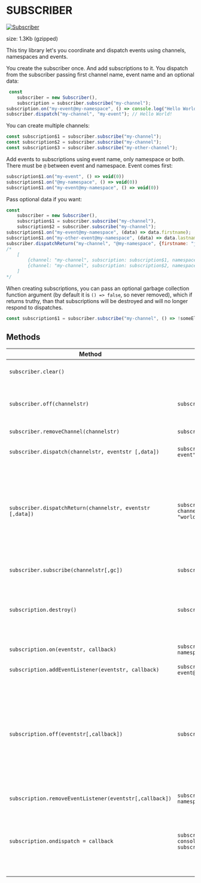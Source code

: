 # SUBSCRIBER
[![Subscriber](https://github.com/IbrahimTanyalcin/subscriber/actions/workflows/github-workflows.yml/badge.svg)](https://github.com/IbrahimTanyalcin/subscriber/actions/workflows/github-workflows.yml)

size: 1.3Kb (gzipped)

This tiny library let's you coordinate and dispatch events using channels, namespaces and events. 

You create the subscriber once. And add subscriptions to it. You dispatch from the subscriber passing first channel name, event name and an optional data:
```js
 const 
    subscriber = new Subscriber(),
    subscription = subscriber.subscribe("my-channel");
subscription.on("my-event@my-namespace", () => console.log("Hello World!"));
subscriber.dispatch("my-channel", "my-event"); // Hello World!
```

You can create multiple channels:

```js
const subscription$1 = subscriber.subscribe("my-channel");
const subscription$2 = subscriber.subscribe("my-channel");
const subscription$3 = subscriber.subscribe("my-other-channel");
```

Add events to subscriptions using event name, only namespace or both. There must be `@` between event and namespace. Event comes first:

```js
subscription$1.on("my-event", () => void(0))
subscription$1.on("@my-namespace", () => void(0))
subscription$1.on("my-event@my-namespace", () => void(0))
```

Pass optional data if you want:

```js
const 
    subscriber = new Subscriber(),
    subscription$1 = subscriber.subscribe("my-channel"),
    subscription$2 = subscriber.subscribe("my-channel");
subscription$1.on("my-event@my-namespace", (data) => data.firstname);
subscription$1.on("my-other-event@my-namespace", (data) => data.lastname);
subscriber.dispatchReturn("my-channel", "@my-namespace", {firstname: "john", lastname: "doe"})
/*
    [
        {channel: "my-channel", subscription: subscription$1, namespace: "my-namespace", event: "my-event", value: "john"},
        {channel: "my-channel", subscription: subscription$2, namespace: "my-namespace", event: "my-other-event", value: "doe"}
    ]
*/
```
When creating subscriptions, you can pass an optional garbage collection function argument (by default it is `() => false`, so never removed), which if returns truthy, than that subscriptions will be destroyed and will no longer respond to dispatches. 

```js
const subscription$1 = subscriber.subscribe("my-channel", () => !someElement.parentNode) //if someElement is detached from the documentElement, this subscriber wil be removed and won't respond to dispatch calls. Eventually it should be garbage collected.
```

## Methods

| Method                          | Example                    | Explanation                      |
|---------------------------------|----------------------------|----------------------------------|
| `subscriber.clear()`    |  | Clears all subscriptions in the channel's `Set` |
| `subscriber.off(channelstr)`    | `subscriber.off("my-channel")` | Removes the channel, recreated automatically if needed later |
| `subscriber.removeChannel(channelstr)`    | `subscriber.off("my-channel")` | Alias for `subscriber.off` |
| `subscriber.dispatch(channelstr, eventstr [,data])`    | `subscriber.dispatch("my-channel", "my-event", {hello: "world"})` | Dispatches events in the channel |
| `subscriber.dispatchReturn(channelstr, eventstr [,data])`    | `subscriber.dispatchReturn("my-channel", "my-event", {hello: "world"})` | Dispatches events but instead of returning the subscriber, it returns the callback results as an array with the signature `{channel, subscription, namespace, event, value}` |
| `subscriber.subscribe(channelstr[,gc])`    | `subscriber.subscribe("my-channel")` | Creates a subscription to a channel |
| `subscription.destroy()`    | `subscription.destroy()` | Removes the subscription from internal channel `Set`. Dispatches no longer trigger this subscription. |
| `subscription.on(eventstr, callback)`    | `subscription.on("my-event@my-namespace", () => "hi")` | Adds a listener to the subscription |
| `subscription.addEventListener(eventstr, callback)`    | `subscription.addEventListener("my-event@my-namespace", () => "hi")` | Alias for `subscription.on` |
| `subscription.off(eventstr[,callback])`    | `subscription.off("@my-namespace")` | Removes an eventlistener. The `eventstr` can be `my-event` or `@my-namespace` or `my-event@my-namespace`. If eventstr is a `function`, then it will be removed from all namespaces and events including that function for that subscription |
| `subscription.removeEventListener(eventstr[,callback])`    | `subscription.removeEventListener("@my-namespace")` | Alias for `subscription.off` |
| `subscription.ondispatch = callback`    | `subscription.ondispatch = () => console.log("dispatched is called from subscriber!")` | A callback that is triggered whenever the subscriper dispatches this subscription. Only called if `ondispatch` is set to a `function` |



